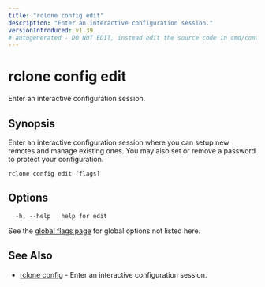 ```yaml
---
title: "rclone config edit"
description: "Enter an interactive configuration session."
versionIntroduced: v1.39
# autogenerated - DO NOT EDIT, instead edit the source code in cmd/config/edit/ and as part of making a release run "make commanddocs"
---
```

# rclone config edit

Enter an interactive configuration session.

## Synopsis

Enter an interactive configuration session where you can setup new
remotes and manage existing ones. You may also set or remove a
password to protect your configuration.

```
rclone config edit [flags]
```

## Options

```
  -h, --help   help for edit
```

See the [global flags page](/flags/) for global options not listed here.

## See Also

<!-- markdownlint-capture -->
<!-- markdownlint-disable ul-style line-length -->

* [rclone config](/commands/rclone_config/)	 - Enter an interactive configuration session.


<!-- markdownlint-restore -->
